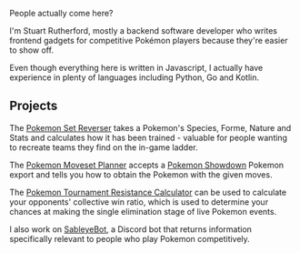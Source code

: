 People actually come here?

I'm Stuart Rutherford, mostly a backend software developer who writes frontend gadgets for competitive Pokémon players because they're easier to show off.

Even though everything here is written in Javascript, I actually have experience in plenty of languages including Python, Go and Kotlin.

## Projects

The [Pokemon Set Reverser] takes a Pokemon's Species, Forme, Nature and Stats and calculates how it has been trained - valuable for people wanting to recreate teams they find on the in-game ladder.

The [Pokemon Moveset Planner] accepts a [Pokemon Showdown] Pokemon export and tells you how to obtain the Pokemon with the given moves.

The [Pokemon Tournament Resistance Calculator] can be used to calculate your opponents' collective win ratio, which is used to determine your chances at making the single elimination stage of live Pokemon events.

I also work on [SableyeBot], a Discord bot that returns information specifically relevant to people who play Pokemon competitively.

[Pokemon Set Reverser]: https://set-reverser.stalruth.dev/
[Pokemon Moveset Planner]: https://moveset-planner.stalruth.dev/
[Pokemon Showdown]: https://pokemonshowdown.com/
[Pokemon Tournament Resistance Calculator]: https://stalruth.github.io/resistance-calculator
[SableyeBot]: https://sableye-bot.xyz/
